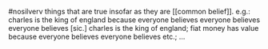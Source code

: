 #nosilverv 
things that are true insofar as they are [[common belief]].
e.g.: charles is the king of england because everyone believes everyone believes everyone believes [sic.] charles is the king of england; fiat money has value because everyone believes everyone believes etc.; …  
